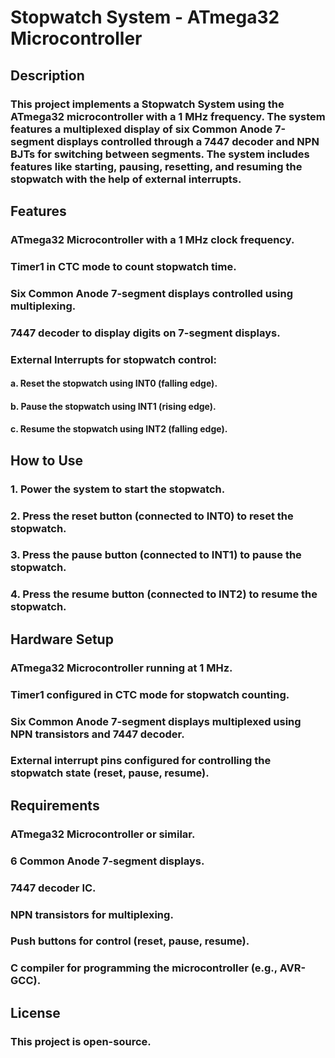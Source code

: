 # Stopwatch System - ATmega32 Microcontroller

## Description

### This project implements a Stopwatch System using the ATmega32 microcontroller with a 1 MHz frequency. The system features a multiplexed display of six Common Anode 7-segment displays controlled through a 7447 decoder and NPN BJTs for switching between segments. The system includes features like starting, pausing, resetting, and resuming the stopwatch with the help of external interrupts.

## Features

### ATmega32 Microcontroller with a 1 MHz clock frequency.

### Timer1 in CTC mode to count stopwatch time.

### Six Common Anode 7-segment displays controlled using multiplexing.

### 7447 decoder to display digits on 7-segment displays.

### External Interrupts for stopwatch control:

#### a. Reset the stopwatch using INT0 (falling edge).

#### b. Pause the stopwatch using INT1 (rising edge).

#### c. Resume the stopwatch using INT2 (falling edge).

## How to Use

### 1. Power the system to start the stopwatch.

### 2. Press the reset button (connected to INT0) to reset the stopwatch.

### 3. Press the pause button (connected to INT1) to pause the stopwatch.

### 4. Press the resume button (connected to INT2) to resume the stopwatch.

## Hardware Setup

### ATmega32 Microcontroller running at 1 MHz.

### Timer1 configured in CTC mode for stopwatch counting.

### Six Common Anode 7-segment displays multiplexed using NPN transistors and 7447 decoder.

### External interrupt pins configured for controlling the stopwatch state (reset, pause, resume).

## Requirements

### ATmega32 Microcontroller or similar.

### 6 Common Anode 7-segment displays.

### 7447 decoder IC.

### NPN transistors for multiplexing.

### Push buttons for control (reset, pause, resume).

### C compiler for programming the microcontroller (e.g., AVR-GCC).

## License

### This project is open-source.
